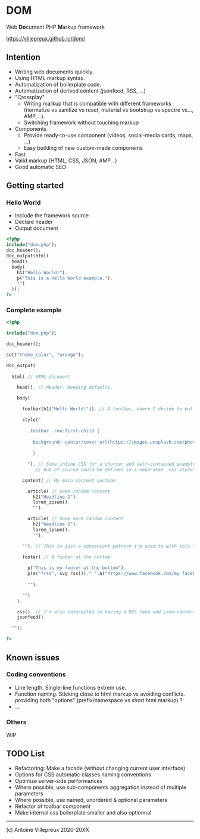 # DOM

Web **Do**cument PHP **M**arkup framework

https://villepreux.github.io/dom/

## Intention

  * Writing web documents quickly.
  * Using HTML markup syntax.
  * Automatization of boilerplate code.
  * Automatization of derived content (jsonfeed, RSS, ...)
  * "Crossplay"
    * Writing markup that is compatible with different frameworks (normalize vs sanitize vs reset, material vs bootstrap vs spectre vs..., AMP,...).
    * Switching framework without touching markup
  * Components
    * Provide ready-to-use component (videos, social-media cards, maps, ...)
    * Easy building of new custom-made components
  * Fast
  * Valid markup (HTML, CSS, JSON, AMP...)
  * Good automatic SEO

## Getting started

### Hello World

  * Include the framework source
  * Declare header
  * Output document

```php
<?php
include("dom.php");
doc_header();
doc_output(html(
  head().
  body(
    h1("Hello World!").
    p("This is a Hello World example.").
    "")
  ));
?>
```

### Complete example

```php
<?php

include("dom.php"); 

doc_header();

set("theme_color", "orange");

doc_output(
  
  html( // HTML document

    head(). // Header. Keeping defaults.

    body(

      toolbar(h1("Hello World!")). // A toolbar, where I decide to put my level-1 headline

      style(" 
        
        .toolbar .row:first-child { 
          
          background: center/cover url(https://images.unsplash.com/photo-1445586831130-7f00f5eac0f2);
          
          }
        
        "). // Some inline CSS for a shorter and self-contained example, 
           // but of course could be defined in a separated .css stylesheet

      content( // My main content section

        article( // Some random content
          h2("Headline 1").
          lorem_ipsum().
          "").

        article( // Some more random content
          h2("Headline 2").
          lorem_ipsum().
          "").

      ""). // This is just a convenient pattern i'm used to with this framework

      footer( // A footer at the bottom
        
        p("This is my footer at the bottom").
        p(a("?rss", svg_rss())." ".a("https://www.facebook.com/my_facebook", svg_facebook())).
        
        "").

      "")
    ).

    rss(). // I'm also interested in having a RSS feed and json-content from my content
    jsonfeed().

  "");

?>
```

## Known issues

### Coding conventions

  * Line length. Single-line functions extrem use.
  * Function naming. Sticking close to html markup vs avoiding conflicts. providing both "options" (prefix/namespace vs short html markup) ?
  * ...

### Others

WIP

## TODO List

  * Refactoring: Make a facade (without changing current user interface)
  * Options for CSS automatic classes naming conventions
  * Optimize server-side performances
  * Where possible, use sub-components aggregation instead of multiple parameters
  * Where possible, use named, unordered & optional parameters
  * Refactor of toolbar component
  * Make internal css boilerplate smaller and also optionnal

----

(c) Antoine Villepreux 2020-20XX
